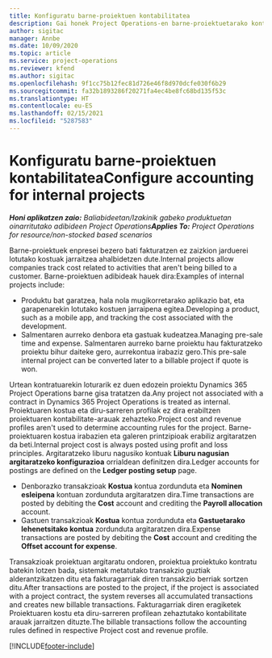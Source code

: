 ```yaml
---
title: Konfiguratu barne-proiektuen kontabilitatea
description: Gai honek Project Operations-en barne-proiektuetarako kontabilitate-praktikak ezartzeko moduari buruzko informazioa eskaintzen du.
author: sigitac
manager: Annbe
ms.date: 10/09/2020
ms.topic: article
ms.service: project-operations
ms.reviewer: kfend
ms.author: sigitac
ms.openlocfilehash: 9f1cc75b12fec81d726e46f8d970dcfe030f6b29
ms.sourcegitcommit: fa32b1893286f20271fa4ec4be8fc68bd135f53c
ms.translationtype: HT
ms.contentlocale: eu-ES
ms.lasthandoff: 02/15/2021
ms.locfileid: "5287583"
---
```

# <a name="configure-accounting-for-internal-projects"></a><span data-ttu-id="ea942-103">Konfiguratu barne-proiektuen kontabilitatea</span><span class="sxs-lookup"><span data-stu-id="ea942-103">Configure accounting for internal projects</span></span>

<span data-ttu-id="ea942-104">_**Honi aplikatzen zaio:** Baliabideetan/Izakinik gabeko produktuetan oinarritutako adibideen Project Operations_</span><span class="sxs-lookup"><span data-stu-id="ea942-104">_**Applies To:** Project Operations for resource/non-stocked based scenarios_</span></span>

<span data-ttu-id="ea942-105">Barne-proiektuek enpresei bezero bati fakturatzen ez zaizkion jarduerei lotutako kostuak jarraitzea ahalbidetzen dute.</span><span class="sxs-lookup"><span data-stu-id="ea942-105">Internal projects allow companies track cost related to activities that aren't being billed to a customer.</span></span> <span data-ttu-id="ea942-106">Barne-proiektuen adibideak hauek dira:</span><span class="sxs-lookup"><span data-stu-id="ea942-106">Examples of internal projects include:</span></span>

- <span data-ttu-id="ea942-107">Produktu bat garatzea, hala nola mugikorretarako aplikazio bat, eta garapenarekin lotutako kostuen jarraipena egitea.</span><span class="sxs-lookup"><span data-stu-id="ea942-107">Developing a product, such as a mobile app, and tracking the cost associated with the development.</span></span>
- <span data-ttu-id="ea942-108">Salmentaren aurreko denbora eta gastuak kudeatzea.</span><span class="sxs-lookup"><span data-stu-id="ea942-108">Managing pre-sale time and expense.</span></span> <span data-ttu-id="ea942-109">Salmentaren aurreko barne proiektu hau fakturatzeko proiektu bihur daiteke gero, aurrekontua irabaziz gero.</span><span class="sxs-lookup"><span data-stu-id="ea942-109">This pre-sale internal project can be converted later to a billable project if quote is won.</span></span>

<span data-ttu-id="ea942-110">Urtean kontratuarekin loturarik ez duen edozein proiektu Dynamics 365 Project Operations barne gisa tratatzen da.</span><span class="sxs-lookup"><span data-stu-id="ea942-110">Any project not associated with a contract in Dynamics 365 Project Operations is treated as internal.</span></span> <span data-ttu-id="ea942-111">Proiektuaren kostua eta diru-sarreren profilak ez dira erabiltzen proiektuaren kontabilitate-arauak zehazteko.</span><span class="sxs-lookup"><span data-stu-id="ea942-111">Project cost and revenue profiles aren't used to determine accounting rules for the project.</span></span> <span data-ttu-id="ea942-112">Barne-proiektuaren kostua irabazien eta galeren printzipioak erabiliz argitaratzen da beti.</span><span class="sxs-lookup"><span data-stu-id="ea942-112">Internal project cost is always posted using profit and loss principles.</span></span> <span data-ttu-id="ea942-113">Argitaratzeko liburu nagusiko kontuak **Liburu nagusian argitaratzeko konfigurazioa** orrialdean definitzen dira.</span><span class="sxs-lookup"><span data-stu-id="ea942-113">Ledger accounts for postings are defined on the **Ledger posting setup** page.</span></span>

- <span data-ttu-id="ea942-114">Denborazko transakzioak **Kostua** kontua zordunduta eta **Nominen esleipena** kontuan zordunduta argitaratzen dira.</span><span class="sxs-lookup"><span data-stu-id="ea942-114">Time transactions are posted by debiting the **Cost** account and crediting the **Payroll allocation** account.</span></span>
- <span data-ttu-id="ea942-115">Gastuen transakzioak **Kostua** kontua zordunduta eta **Gastuetarako lehenetsitako kontua** zordunduta argitaratzen dira.</span><span class="sxs-lookup"><span data-stu-id="ea942-115">Expense transactions are posted by debiting the **Cost** account and crediting the **Offset account for expense**.</span></span>

<span data-ttu-id="ea942-116">Transakzioak proiektuan argitaratu ondoren, proiektua proiektuko kontratu batekin lotzen bada, sistemak metatutako transakzio guztiak alderantzikatzen ditu eta fakturagarriak diren transakzio berriak sortzen ditu.</span><span class="sxs-lookup"><span data-stu-id="ea942-116">After transactions are posted to the project, if the project is associated with a project contract, the system reverses all accumulated transactions and creates new billable transactions.</span></span> <span data-ttu-id="ea942-117">Fakturagarriak diren eragiketek Proiektuaren kostu eta diru-sarreren profilean zehaztutako kontabilitate arauak jarraitzen dituzte.</span><span class="sxs-lookup"><span data-stu-id="ea942-117">The billable transactions follow the accounting rules defined in respective Project cost and revenue profile.</span></span>




[!INCLUDE[footer-include](../includes/footer-banner.md)]